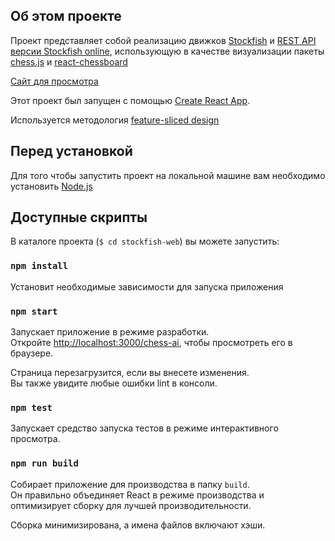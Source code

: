 ## Об этом проекте

Проект представляет собой реализацию движков [Stockfish](https://stockfishchess.org/) и [REST API версии Stockfish online](https://stockfish.online/docs.php), использующую в качестве визуализации пакеты [chess.js](https://www.npmjs.com/package/chess.js?activeTab=readme) и [react-chessboard](https://github.com/Clariity/react-chessboard)

[Сайт для просмотра](https://altaww.github.io/chess-ai/)

Этот проект был запущен с помощью [Create React App](https://github.com/facebook/create-react-app).

Используется методология [feature-sliced design](https://feature-sliced.github.io/documentation/)

## Перед установкой

Для того чтобы запустить проект на локальной машине вам необходимо установить [Node.js](https://nodejs.org/en)

## Доступные скрипты

В каталоге проекта (`$ cd stockfish-web`) вы можете запустить:

### `npm install`

Установит необходимые зависимости для запуска приложения

### `npm start`

Запускает приложение в режиме разработки.\
Откройте [http://localhost:3000/chess-ai](http://localhost:3000/chess-ai), чтобы просмотреть его в браузере.

Страница перезагрузится, если вы внесете изменения.\
Вы также увидите любые ошибки lint в консоли.

### `npm test`

Запускает средство запуска тестов в режиме интерактивного просмотра.

### `npm run build`

Собирает приложение для производства в папку `build`.\
Он правильно объединяет React в режиме производства и оптимизирует сборку для лучшей производительности.

Сборка минимизирована, а имена файлов включают хэши.
